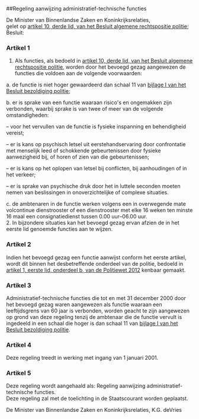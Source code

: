 <meta http-equiv='Content-Type' content='text/html; charset=utf-8' />

##Regeling aanwijzing administratief-technische functies

De Minister van Binnenlandse Zaken en Koninkrijksrelaties,  
gelet op [artikel 10, derde lid, van het Besluit algemene rechtspositie politie](../../../../../../AMvB/besluit/algemene/rechtspositie/politie/BWBR0006516/README.md);
Besluit:    

### Artikel  1  

1.  Als functies, als bedoeld in [artikel 10, derde lid, van het Besluit algemene rechtspositie politie](../../../../../../AMvB/besluit/algemene/rechtspositie/politie/BWBR0006516/README.md), worden door het bevoegd gezag aangewezen de functies die voldoen aan de volgende voorwaarden: 

a. de functie is niet hoger gewaardeerd dan schaal 11 van [bijlage I van het Besluit bezoldiging politie](../../../../../../AMvB/besluit/bezoldiging/politie/BWBR0006517/README.md);  

b. er is sprake van een functie waaraan risico's en ongemakken zijn verbonden, waarbij sprake is van twee of meer van de volgende omstandigheden: 

– voor het vervullen van de functie is fysieke inspanning en behendigheid vereist;  

– er is kans op psychisch letsel uit eerstehandservaring door confrontatie met menselijk leed of schokkende gebeurtenissen door fysieke aanwezigheid bij, of horen of zien van die gebeurtenissen;  

– er is kans op het oplopen van letsel bij conflicten, bij aanhoudingen of in het verkeer;  

– er is sprake van psychische druk door het in luttele seconden moeten nemen van beslissingen in onoverzichtelijke of complexe situaties.    

c. de ambtenaren in de functie werken volgens een in overwegende mate volcontinue dienstrooster of een dienstrooster met elke 16 weken ten minste 16 maal een consignatiedienst tussen 0.00 uur–06.00 uur.     
2.  In bijzondere situaties kan het bevoegd gezag ervan afzien de in het eerste lid genoemde functies aan te wijzen.   

### Artikel  2  

Indien het bevoegd gezag een functie aanwijst conform het eerste artikel, wordt dit binnen het desbetreffende onderdeel van de politie, bedoeld in [artikel 1, eerste lid, onderdeel b, van de Politiewet 2012](../../../../../../wet/politiewet/2012/BWBR0031788/README.md) kenbaar gemaakt.  

### Artikel  3  

Administratief-technische functies die tot en met 31 december 2000 door het bevoegd gezag waren aangewezen als functie waaraan een leeftijdsgrens van 60 jaar is verbonden, worden geacht te zijn aangewezen op grond van deze regeling tenzij de ambtenaar die de functie vervult is ingedeeld in een schaal die hoger is dan schaal 11 van [bijlage I van het Besluit bezoldiging politie](../../../../../../AMvB/besluit/bezoldiging/politie/BWBR0006517/README.md).  

### Artikel  4  

Deze regeling treedt in werking met ingang van 1 januari 2001.  

### Artikel  5  

Deze regeling wordt aangehaald als: Regeling aanwijzing administratief-technische functies.  
Deze regeling zal met de toelichting in de Staatscourant worden geplaatst.   

De 
Minister van Binnenlandse Zaken en Koninkrijksrelaties, 
K.G. deVries    
